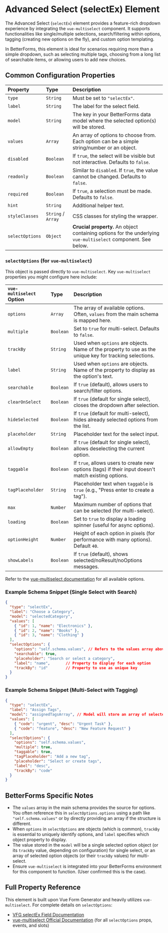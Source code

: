 # Advanced Select (selectEx) Element

The Advanced Select (`selectEx`) element provides a feature-rich dropdown experience by integrating the `vue-multiselect` component. It supports functionalities like single/multiple selections, search/filtering within options, tagging (creating new options on the fly), and custom option templating.

In BetterForms, this element is ideal for scenarios requiring more than a simple dropdown, such as selecting multiple tags, choosing from a long list of searchable items, or allowing users to add new choices.

## Common Configuration Properties

| Property        | Type    | Description                                                                                                |
| :-------------- | :------ | :--------------------------------------------------------------------------------------------------------- |
| `type`          | `String`| Must be set to `"selectEx"`.                                                                               |
| `label`         | `String`| The label for the select field.                                                                              |
| `model`         | `String`| The key in your BetterForms data model where the selected option(s) will be stored.                          |
| `values`        | `Array` | An array of options to choose from. Each option can be a simple string/number or an object.                 |
| `disabled`      | `Boolean`| If `true`, the select will be visible but not interactive. Defaults to `false`.                              |
| `readonly`      | `Boolean`| Similar to `disabled`. If `true`, the value cannot be changed. Defaults to `false`.                       |
| `required`      | `Boolean`| If `true`, a selection must be made. Defaults to `false`.                                                    |
| `hint`          | `String`| Additional helper text.                                                                                      |
| `styleClasses`  | `String` / `Array` | CSS classes for styling the wrapper.                                                                       |
| `selectOptions` | `Object`| **Crucial property.** An object containing options for the underlying `vue-multiselect` component. See below. |

### `selectOptions` (for `vue-multiselect`)

This object is passed directly to `vue-multiselect`. Key `vue-multiselect` properties you might configure here include:

| `vue-multiselect` Option | Type    | Description                                                                                                  |
| :----------------------- | :------ | :----------------------------------------------------------------------------------------------------------- |
| `options`                | `Array` | The array of available options. Often, `values` from the main schema is mapped here.                         |
| `multiple`               | `Boolean`| Set to `true` for multi-select. Defaults to `false`.                                                       |
| `trackBy`                | `String`| Used when `options` are objects. Name of the property to use as the unique key for tracking selections.    |
| `label`                  | `String`| Used when `options` are objects. Name of the property to display as the option's text.                       |
| `searchable`             | `Boolean`| If `true` (default), allows users to search/filter options.                                                  |
| `clearOnSelect`          | `Boolean`| If `true` (default for single select), closes the dropdown after selection.                                  |
| `hideSelected`           | `Boolean`| If `true` (default for multi-select), hides already selected options from the list.                          |
| `placeholder`            | `String`| Placeholder text for the select input.                                                                       |
| `allowEmpty`             | `Boolean`| If `true` (default for single select), allows deselecting the current option.                                |
| `taggable`               | `Boolean`| If `true`, allows users to create new options (tags) if their input doesn't match existing options.         |
| `tagPlaceholder`         | `String`| Placeholder text when `taggable` is `true` (e.g., "Press enter to create a tag").                          |
| `max`                    | `Number`| Maximum number of options that can be selected (for multi-select).                                           |
| `loading`                | `Boolean`| Set to `true` to display a loading spinner (useful for async options).                                         |
| `optionHeight`           | `Number`| Height of each option in pixels (for performance with many options). Default `40`.                             |
| `showLabels`             | `Boolean`| If `true` (default), shows selected/noResult/noOptions messages.                                               |

Refer to the [vue-multiselect documentation](https://vue-multiselect.js.org/) for all available options.

### Example Schema Snippet (Single Select with Search)

```json
{
  "type": "selectEx",
  "label": "Choose a Category",
  "model": "selectedCategory",
  "values": [
    { "id": 1, "name": "Electronics" },
    { "id": 2, "name": "Books" },
    { "id": 3, "name": "Clothing" }
  ],
  "selectOptions": {
    "options": "self.schema.values", // Refers to the values array above
    "searchable": true,
    "placeholder": "Search or select a category",
    "label": "name",       // Property to display for each option
    "trackBy": "id"        // Property to use as unique key
  }
}
```

### Example Schema Snippet (Multi-Select with Tagging)

```json
{
  "type": "selectEx",
  "label": "Assign Tags",
  "model": "assignedTagsArray", // Model will store an array of selected tag objects
  "values": [
    { "code": "urgent", "desc": "Urgent Task" },
    { "code": "feature", "desc": "New Feature Request" }
  ],
  "selectOptions": {
    "options": "self.schema.values",
    "multiple": true,
    "taggable": true,
    "tagPlaceholder": "Add a new tag",
    "placeholder": "Select or create tags",
    "label": "desc",
    "trackBy": "code"
  }
}
```

## BetterForms Specific Notes

*   The `values` array in the main schema provides the source for options. You often reference this in `selectOptions.options` using a path like `"self.schema.values"` or by directly providing an array if the structure is different.
*   When `options` in `selectOptions` are objects (which is common), `trackBy` is essential to uniquely identify options, and `label` specifies which object property to display.
*   The value stored in the `model` will be a single selected option object (or its `trackBy` value, depending on configuration) for single select, or an array of selected option objects (or their `trackBy` values) for multi-select.
*   Ensure `vue-multiselect` is integrated into your BetterForms environment for this component to function. (User confirmed this is the case).

## Full Property Reference

This element is built upon Vue Form Generator and heavily utilizes `vue-multiselect`. For complete details on `selectOptions`:
*   [VFG selectEx Field Documentation](https://vue-generators.gitbook.io/vue-generators/fields/optional-fields/selectex)
*   [vue-multiselect Official Documentation](https://vue-multiselect.js.org/) (for all `selectOptions` props, events, and slots) 
